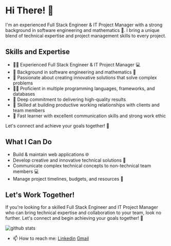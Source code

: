 # Hi There! 👋

I'm an experienced Full Stack Engineer & IT Project Manager with a strong background in software engineering and mathematics 🔬. I bring a unique blend of technical expertise and project management skills to every project.

## Skills and Expertise

- 👨‍💻 Experienced Full Stack Engineer & IT Project Manager 💻
- 💼 Background in software engineering and mathematics 🔬
- 🚀 Passionate about creating innovative solutions that solve complex problems
- 🏃‍♂️ Proficient in multiple programming languages, frameworks, and databases
- 💪 Deep commitment to delivering high-quality results
- 🤝 Skilled at building productive working relationships with clients and team members
- 💯 Fast learner with excellent communication skills and strong work ethic

Let's connect and achieve your goals together! 🤝

## What I Can Do

- Build & maintain web applications 🌐
- Develop creative and innovative technical solutions 🔨
- Communicate complex technical concepts to non-technical team members 💻
- Manage project timelines, budgets, and resources 🚀


## Let's Work Together!

If you're looking for a skilled Full Stack Engineer and IT Project Manager who can bring technical expertise and collaboration to your team, look no further. Let's connect and begin achieving your goals together! 🤝

![github stats](https://github-readme-stats.vercel.app/api?username=hillaoui&show_icons=true&hide_border=true)

- 📫 How to reach me: [Linkedin](https://www.linkedin.com/in/houssam-illaoui-3a705a1a6/) [Gmail](mailto:h.illaoui@enim.ac.ma)
